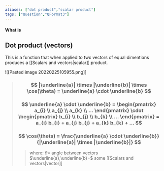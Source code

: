 ```yaml
---
aliases: ["dot product","scalar product"]
tags: ["Question","QFormat3"]
---
```


#### What is
## Dot product (vectors)

This is a function that when applied to two vectors of equal dimentions produces a [[Scalars and vectors|scalar]] product. 

![[Pasted image 20220225105955.png]]

> ### $$ |\underline{a}| \times |\underline{b}| \times \cos(\theta) = \underline{a} \cdot \underline{b} $$ 
> ### $$ \underline{a} \cdot \underline{b} = \begin{pmatrix} a_{i} \\ a_{j} \\ a_{k} \\ ... \end{pmatrix} \cdot \begin{pmatrix} b_{i} \\ b_{j} \\ b_{k} \\ ... \end{pmatrix} = a_{i} b_{i} + a_{j} b_{j} + a_{k} b_{k} + ... $$
> ### $$ \cos(\theta) = \frac{\underline{a} \cdot \underline{b}}{|\underline{a}| \times |\underline{b}|} $$
>> where:
>> $\theta=$ angle between vectors
>> $\underline{a},\underline{b}=$ some [[Scalars and vectors|vector]]
